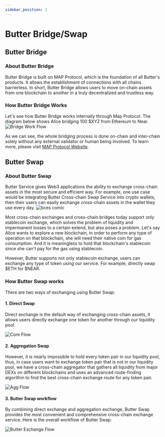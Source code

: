 ```yaml
---
sidebar_position: 2
---
```

# Butter Bridge/Swap

## Butter Bridge
### About Butter Bridge
Butter Bridge is built on MAP Protocol, which is the foundation of all Butter's products. It allows the establishment of connections with all chains barrierless. In short, Butter Bridge allows users to move on-chain assets from one blockchain to another in a truly decentralized and trustless way.

### How Butter Bridge Works
Let's see how Butter Bridge works internally through Map Protocol. The diagram below shows Alice bridging 100 $XYZ from Ethereum to Near.
![Bridge Work Flow](/img/butter/bridge-flow.png "Bridge Work Flow")

As we can see, the whole bridging process is done on-chain and inter-chain solely without any external validator or human being involved. To learn more, please visit [MAP Protocol Website](https://www.maplabs.io).
## Butter Swap
### About Butter Swap
Butter Service gives Web3 applications the ability to exchange cross-chain assets in the most secure and efficient way. For example, one use case would be integrating Butter Cross-chain Swap Service into crypto wallets, then their users can easily exchange cross-chain assets in the wallet they use every day. 
![bces comic](/img/butter/bces-comic.png "bces comic")

Most cross-chain exchanges and cross-chain bridges today support only stablecoin exchange, which solves the problem of liquidity and impermanent losses to a certain extend, but also poses a problem. Let's say Alice wants to explore a new blockchain, in order to perform any type of operation on that blockchain, she will need their native coin for gas consumption. And it is meaningless to hold that blockchain's stablecoin since she can't pay for the gas using stablecoin. 

However, Butter supports not only stablecoin exchange, users can exchange any type of token using our service. For example, directly swap $ETH for $NEAR.

### How Butter Swap works
There are two ways of exchanging using Butter Swap:
#### **1. Direct Swap**  
Direct exchange is the default way of exchanging cross-chain assets, it allows users directly exchange one token for another through our liquidity pool.

![Core Flow](/img/butter/core.png "Core Flow")

#### **2. Aggregation Swap**
However, it is nearly impossible to hold every token pair in our liquidity pool, thus, in case users want to exchange token pair that is not in our liquidity pool, we have a cross-chain aggregator that gathers all liquidity from major DEXs on different blockchains and uses an advanced route-finding algorithm to find the best cross-chain exchange route for any token pair. 

![Agg Flow](/img/butter/aggregator.png "Aggg Flow")


#### **3. Butter Swap workflow**
By combining direct exchange and aggregation exchange, Butter Swap provides the most convenient and comprehensive cross-chain exchange service. Here is the overall workflow of Butter Swap.

![Butter Exchange Flow](/img/butter/flow.png "BCES Flow")